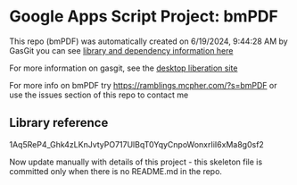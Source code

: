 # Google Apps Script Project: bmPDF
This repo (bmPDF) was automatically created on 6/19/2024, 9:44:28 AM by GasGit
you can see [library and dependency information here](dependencies.md)

For more information on gasgit, see the [desktop liberation site](https://ramblings.mcpher.com/drive-sdk-and-github/migrategasgit/ "desktop liberation")

For more info on bmPDF try https://ramblings.mcpher.com/?s=bmPDF or use the issues section of this repo to contact me
## Library reference
1Aq5ReP4_Ghk4zLKnJvtyPO717UlBqT0YqyCnpoWonxrIiI6xMa8g0sf2

Now update manually with details of this project - this skeleton file is committed only when there is no README.md in the repo.